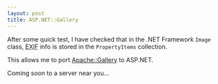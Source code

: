 ```yaml
---
layout: post
title: ASP.NET::Gallery
---
```


After some quick test, I have checked that in the .NET Framework <code>Image</code> class, <acronym title="Exchangeable Image File Format">EXIF</acronym> info is stored in the <code>PropertyItems</code> collection.

This allows me to port <a href="http://apachegallery.dk/">Apache::Gallery</a> to ASP.NET.

Coming soon to a server near you...
